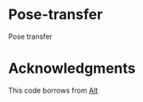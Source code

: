 # Pose-transfer
Pose transfer
# Acknowledgments
This code borrows from [Alt](https://github.com/RenYurui/Global-Flow-Local-Attention "GFLA") 
